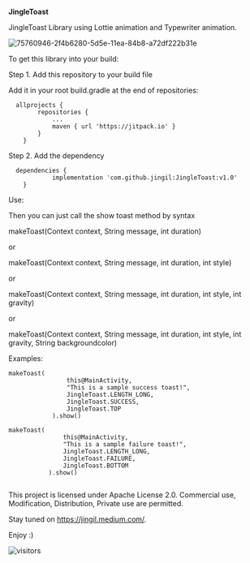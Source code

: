 **JingleToast**

JingleToast Library using Lottie animation and Typewriter animation.

![75760946-2f4b6280-5d5e-11ea-84b8-a72df222b31e](https://user-images.githubusercontent.com/17900470/208828888-4fba69fe-9f48-42d4-9ce6-7923706450b2.png)




To get this library into your build:

Step 1. Add this repository to your build file

Add it in your root build.gradle at the end of repositories:

```
  allprojects {
		repositories {
			...
			maven { url 'https://jitpack.io' }
		}
  	}
``` 
  
Step 2. Add the dependency
```
  dependencies {
	        implementation 'com.github.jingil:JingleToast:v1.0'
	}
```



Use:

Then you can just call the show toast method by syntax

makeToast(Context context, String message, int duration) 

or

makeToast(Context context, String message, int duration, int style)

or

makeToast(Context context, String message, int duration, int style, int gravity)

or

makeToast(Context context, String message, int duration, int style, int gravity, String backgroundcolor)


Examples:
```
makeToast(
                this@MainActivity,
                "This is a sample success toast!",
                JingleToast.LENGTH_LONG,
                JingleToast.SUCCESS,
                JingleToast.TOP
            ).show()
 ```
 
 ```
 makeToast(
                this@MainActivity,
                "This is a sample failure toast!",
                JingleToast.LENGTH_LONG,
                JingleToast.FAILURE,
                JingleToast.BOTTOM
            ).show()
     
```


This project is licensed under Apache License 2.0. Commercial use, Modification, Distribution, Private use are permitted.

Stay tuned on https://jingil.medium.com/.



Enjoy :)

![visitors](https://visitor-badge.glitch.me/badge?page_id=jingil.JingleToast)
